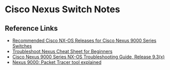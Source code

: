 # Cisco Nexus Switch Notes

## Reference Links

* [Recommended Cisco NX-OS Releases for Cisco Nexus 9000 Series Switches][1]
* [Troubleshoot Nexus Cheat Sheet for Beginners][2]
* [Cisco Nexus 9000 Series NX-OS Troubleshooting Guide, Release 9.3(x)][3]
* [Nexus 9000: Packet Tracer tool explained][4]

[1]: https://www.cisco.com/c/en/us/td/docs/switches/datacenter/nexus9000/sw/recommended_release/b_Minimum_and_Recommended_Cisco_NX-OS_Releases_for_Cisco_Nexus_9000_Series_Switches.html
[2]: https://www.cisco.com/c/en/us/support/docs/switches/nexus-9000-series-switches/218096-troubleshoot-nexus-cheat-sheet-for-begin.html
[3]: https://www.cisco.com/c/en/us/td/docs/switches/datacenter/nexus9000/sw/93x/troubleshooting/guide/b-cisco-nexus-9000-nx-os-troubleshooting-guide-93x/b-cisco-nexus-9000-nx-os-troubleshooting-guide-93x_chapter_010001.html
[4]: https://www.cisco.com/c/en/us/support/docs/switches/nexus-9000-series-switches/210592-Nexus-9000-Packet-Tracer-tool-explained.html

